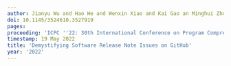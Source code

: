 ```yaml
---
author: Jianyu Wu and Hao He and Wenxin Xiao and Kai Gao an Minghui Zhou
doi: 10.1145/3524610.3527919
pages:
proceeding: 'ICPC ''22: 30th International Conference on Program Comprehension, Virtual Event, USA, May 16–17, 2022. <b style="color:red;">🏆Distinguished Paper Award!</b>'
timestamp: 19 May 2022
title: 'Demystifying Software Release Note Issues on GitHub'
year: '2022'
---
```

